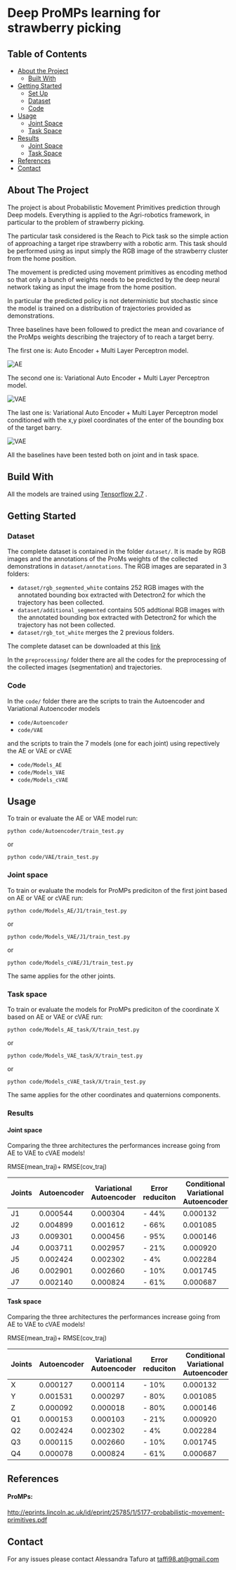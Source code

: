 # Deep ProMPs learning for strawberry picking


<!-- TABLE OF CONTENTS -->
## Table of Contents

* [About the Project](#about-the-project)
  * [Built With](#built-with)
* [Getting Started](#getting-started)
   * [Set Up](#Set-Up)
   * [Dataset](#Dataset)
   * [Code](#Code)
* [Usage](#usage)
    * [Joint Space](#Joint-Space)
    * [Task Space](#Task-Space)
* [Results](#results)
    * [Joint Space](#Joint-Space)
    * [Task Space](#Task-Space)
* [References](#references)
* [Contact](#contact)


## About The Project

The project is about Probabilistic Movement Primitives prediction through Deep models. Everything is applied to the Agri-robotics framework, in particular to the problem of strawberry picking.

The particular task considered is the Reach to Pick task so the simple action of approaching a target ripe strawberry with a robotic arm. This task should be performed using as input simply the RGB image of the strawberry cluster from the home position.

The movement is predicted using movement primitives as encoding method so that only a bunch of weights needs to be predicted by the deep neural network taking as input the image from the home position.

In particular the predicted policy is not deterministic but stochastic since the model is trained on a distribution of trajectories provided as demonstrations.

Three baselines have been followed to predict the mean and covariance of the ProMps weights describing the trajectory of to reach a target berry.

The first one is: Auto Encoder + Multi Layer Perceptron model.

![AE](img/AE+MLP.png)

The second one is: Variational Auto Encoder + Multi Layer Perceptron model.

![VAE](img/VAE+MLP.png)

The last one is: Variational Auto Encoder + Multi Layer Perceptron model conditioned with the x,y pixel coordinates of the enter of the bounding box of the target barry.

![VAE](img/CVAE+MLP.png)

All the baselines have been tested both on joint and in task space.

## Build With

All the models are trained using [Tensorflow 2.7](https://pypi.org/project/tensorflow/) .

## Getting Started

### Dataset

The complete dataset is contained in the folder ```dataset/```. It is made by RGB images and the annotations of the ProMs weights of the collected demonstrations in  ```dataset/annotations```. The RGB images are separated in 3 folders: 
- ```dataset/rgb_segmented_white``` contains 252 RGB images with the annotated bounding box extracted with Detectron2 for which the trajectory has been collected.
- ```dataset/additional_segmented``` contains 505 addtional RGB images with the annotated bounding box extracted with Detectron2 for which the trajectory has not been collected.
- ```dataset/rgb_tot_white``` merges the 2 previous folders.

The complete dataset can be downloaded at this [link](https://drive.google.com/drive/folders/1k7QSSXEPNbt2EQn0ZCS2IrFKZuag864N?usp=sharing)

In the ```preprocessing/``` folder there are all the codes for the preprocessing of the collected images (segmentation) and trajectories.

### Code

In the ```code/``` folder there are the scripts to train the Autoencoder and Variational Autoencoder models
- ```code/Autoencoder```
- ```code/VAE```

and the scripts to train the 7 models (one for each joint) using repectively the AE or VAE or cVAE

- ```code/Models_AE```
- ```code/Models_VAE```
- ```code/Models_cVAE```


## Usage

To train or evaluate the AE or VAE model run:

```
python code/Autoencoder/train_test.py
```
or

```
python code/VAE/train_test.py
```
### Joint space

To train or evaluate the models for ProMPs prediciton of the first joint based on AE or VAE or cVAE run:

```
python code/Models_AE/J1/train_test.py
```
or

```
python code/Models_VAE/J1/train_test.py
```

or 
```
python code/Models_cVAE/J1/train_test.py
```
The same applies for the other joints.

### Task space

To train or evaluate the models for ProMPs prediciton of the coordinate X based on AE or VAE or cVAE run:

```
python code/Models_AE_task/X/train_test.py
```
or

```
python code/Models_VAE_task/X/train_test.py
```

or 
```
python code/Models_cVAE_task/X/train_test.py
```
The same applies for the other coordinates and quaternions components.

### Results

#### Joint space

Comparing the three architectures the performances increase going from AE to VAE to cVAE models!

RMSE(mean_traj)+ RMSE(cov_traj)

| Joints      | Autoencoder     | Variational Autoencoder     | Error reduciton     | Conditional Variational Autoencoder     | Error reduciton     |
| ----------- | --------------- | --------------------------- |-------------------- | --------------------------------------- | ------------------- | 
| J1          | 0.000544        | 0.000304                    | - 44%               | 0.000132                                | - 56%               | 
| J2          | 0.004899        | 0.001612                    | - 66%               | 0.001085                                | - 37.5%             | 
| J3          | 0.009301        | 0.000456                    | - 95%               | 0.000146                                | - 67.9%             | 
| J4          | 0.003711        | 0.002957                    | - 21%               | 0.000920                                | - 68.8%             | 
| J5          | 0.002424        | 0.002302                    | - 4%                | 0.002284                                | - 0.9%              | 
| J6          | 0.002901        | 0.002660                    | - 10%               | 0.001745                                | - 35%               | 
| J7          | 0.002140        | 0.000824                    | - 61%               | 0.000687                                | - 16.6%             | 

#### Task space

Comparing the three architectures the performances increase going from AE to VAE to cVAE models!

RMSE(mean_traj)+ RMSE(cov_traj)

| Joints      | Autoencoder     | Variational Autoencoder     | Error reduciton     | Conditional Variational Autoencoder     | Error reduciton     |
| ----------- | --------------- | --------------------------- |-------------------- | --------------------------------------- | ------------------- | 
| X           | 0.000127        | 0.000114                    | - 10%               | 0.000132                                | - 56%               | 
| Y           | 0.001531        | 0.000297                    | - 80%               | 0.001085                                | - 37.5%             | 
| Z           | 0.000092        | 0.000018                    | - 80%               | 0.000146                                | - 67.9%             | 
| Q1          | 0.000153        | 0.000103                    | - 21%               | 0.000920                                | - 68.8%             | 
| Q2          | 0.002424        | 0.002302                    | - 4%                | 0.002284                                | - 0.9%              | 
| Q3          | 0.000115        | 0.002660                    | - 10%               | 0.001745                                | - 35%               | 
| Q4          | 0.000078        | 0.000824                    | - 61%               | 0.000687                                | - 16.6%             | 


## References

#### ProMPs:

http://eprints.lincoln.ac.uk/id/eprint/25785/1/5177-probabilistic-movement-primitives.pdf

## Contact

For any issues please contact Alessandra Tafuro at taffi98.at@gmail.com
